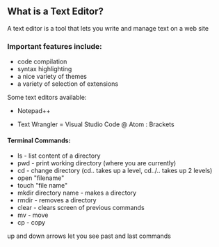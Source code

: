 ## What is a Text Editor?
A text editor is a tool that lets you write and manage text on a web site

### Important features include:
- code compilation
- syntax highlighting
- a nice variety of themes
- a variety of selection of extensions 

Some text editors available:
* Notepad++
+ Text Wrangler
= Visual Studio Code
@ Atom
: Brackets

#### Terminal Commands:
- ls - list content of a directory
- pwd - print working directory (where you are currently)
- cd - change directory (cd.. takes up a level,  cd../.. takes up 2 levels)
- open "filename"
- touch "file name"
- mkdir directory name - makes a directory
- rmdir - removes a directory
- clear - clears screen of previous commands
- mv - move
- cp - copy

up and down arrows let you see past and last commands






